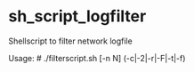 # sh_script_logfilter
Shellscript to filter network logfile

Usage:
\# ./filterscript.sh [-n N] (-c|-2|-r|-F|-t|-f) <filename>
